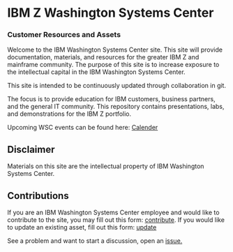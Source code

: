 # IBM Z Washington Systems Center 
### Customer Resources and Assets

Welcome to the IBM Washington Systems Center site.  This site will provide documentation, materials, and resources for the greater IBM Z and mainframe community.   The purpose of this site is to increase exposure to the intellectual capital in the IBM Washington Systems Center.

This site is intended to be continuously updated through collaboration in git.   

The focus is to provide education for IBM customers, business partners, and the general IT community. This repository contains presentations, labs, and demonstrations for the IBM Z portfolio. 

Upcoming WSC events can be found here: [Calender](https://ibm-zcouncil.com/events-calendar/?event_category_id=wsc#espresso_calendar)

<!-- === "IBM z/OS Software"
    
    | Product    | Assets |
    | -------- | ------- |
    | IBM CICS | [Link](ibmcics.md)    |
    | IBM Db2  | [Link](ibmdb2.md)    |
    | IBM IMS  | [Link](ibmims.md)    |
    | IBM MQ  | [Link](ibmmq.md)    |
    | IBM z/OS Connect | [Link](ibmzosconnect.md)     |


=== "IBM Z Hardware"
 
    | Offering | Assets |
    | -------- | ------- |
    | Field Enablement | [Link](ibmcics.md)    |
    | Pre-Sales Assistance  | [Link](ibmdb2.md)    |
    | Technical Briefings | [Link](ibmims.md)    |

=== "Hybrid Cloud"

    | Product    | Assets |
    | -------- | ------- |
    | AIOps | Link |
    | LinuxONE | [Link](https://ibm-wsc.github.io/ConfidentialComputingOnLinuxONE/) |
    | Instana    | Link    |
    | Red Hat Ansible    | Link    |
    | Red Hat Openshift | Link |
    | Hyper Protect Virtual Servers| Link |
    | Security | [Link](security.md) |
    | Watson Code Assistant for z/OS | Link |

=== "Health Check Materials"

    | Parallel Sysplex Offering | Link | About |
    | -------- | ------- | ------- |
    | z Health Check Kickoff Presentation | [Link](/assets/ZHC_kickoff.pdf) | Introduction and background to IBM Z Health Check |
    | zHC Data Collection Guide | [Link](/assets/zhc_data_collection_guide.pdf) | Data Collection requirements for IBM Z Health Check engagement |
    | zHC Customer IT Objectives | [Link](/assets/zhc_it_objectives.pdf) | Rubric for desired outcomes for customers' availability |

    | Standalone Offerings | Link |
    | -------- | ------- |
    | IBM Db2 Standalone Health Check Guide | [Link](/assets/ZHC_kickoff.pdf) |
    | IBM IMS Standalone Health Check Guide | [Link](/assets/zhc_data_collection_guide.pdf) |
    | IBM MQ Standalone Health Check Guide | [Link](/assets/zhc_it_objectives.pdf) | 

=== "Capacity Planning Tools"

    | Offering |
    | -------- |
    | CP3KEXTR | 
    | CP3KVMXT | 
    | z/VSE CPU Monitor Tool | 
    | IBM zCP3000 | 
    | IBM Z Batch Network Analyzer | 
    | IBM z Processor Capacity Reference |
    | IBM zSoftCap | 
    | IBM Z Server Consolidation Tool | 
    | Processor Selection Guide for IBM Z | 
    | IBM Migration Capacity Analysis Tool |
    | Capacity Sizing Study |
    | Performance KPI Study | 
    | Capacity Planning Concepts and Tools Overiew Presentation | 
     -->

## Disclaimer 

Materials on this site are the intellectual property of IBM Washington Systems Center. 


## Contributions

If you are an IBM Washington Systems Center employee and would like to contribute to the site, you may fill out this form: [contribute](https://wkf.ms/40u07Iu). If you would like to update an existing asset, fill out this form: [update](https://wkf.ms/4hwmYtB)


See a problem and want to start a discussion, open an [issue.](https://github.com/ibm-wsc/website/issues)